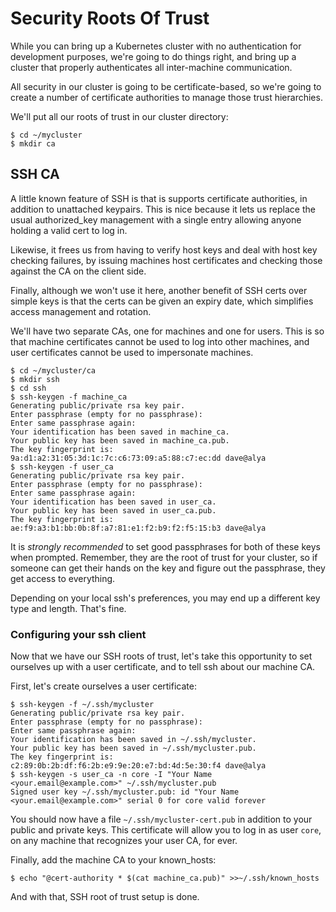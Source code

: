 # Security Roots Of Trust

While you can bring up a Kubernetes cluster with no authentication for
development purposes, we're going to do things right, and bring up a
cluster that properly authenticates all inter-machine communication.

All security in our cluster is going to be certificate-based, so we're
going to create a number of certificate authorities to manage those
trust hierarchies.

We'll put all our roots of trust in our cluster directory:

```console
$ cd ~/mycluster
$ mkdir ca
```

## SSH CA

A little known feature of SSH is that is supports certificate
authorities, in addition to unattached keypairs. This is nice because
it lets us replace the usual authorized_key management with a single
entry allowing anyone holding a valid cert to log in.

Likewise, it frees us from having to verify host keys and deal with
host key checking failures, by issuing machines host certificates and
checking those against the CA on the client side.

Finally, although we won't use it here, another benefit of SSH certs over simple keys is that the certs can be given an expiry date, which simplifies access management and rotation.

We'll have two separate CAs, one for machines and one for users. This
is so that machine certificates cannot be used to log into other
machines, and user certificates cannot be used to impersonate
machines.

```console
$ cd ~/mycluster/ca
$ mkdir ssh
$ cd ssh
$ ssh-keygen -f machine_ca
Generating public/private rsa key pair.
Enter passphrase (empty for no passphrase): 
Enter same passphrase again: 
Your identification has been saved in machine_ca.
Your public key has been saved in machine_ca.pub.
The key fingerprint is:
9a:d1:a2:31:05:3d:1c:7c:c6:73:09:a5:88:c7:ec:dd dave@alya
$ ssh-keygen -f user_ca
Generating public/private rsa key pair.
Enter passphrase (empty for no passphrase): 
Enter same passphrase again: 
Your identification has been saved in user_ca.
Your public key has been saved in user_ca.pub.
The key fingerprint is:
ae:f9:a3:b1:bb:0b:8f:a7:81:e1:f2:b9:f2:f5:15:b3 dave@alya
```

It is _strongly recommended_ to set good passphrases for both of these
keys when prompted. Remember, they are the root of trust for your
cluster, so if someone can get their hands on the key and figure out
the passphrase, they get access to everything.

Depending on your local ssh's preferences, you may end up a different
key type and length. That's fine.

### Configuring your ssh client

Now that we have our SSH roots of trust, let's take this opportunity
to set ourselves up with a user certificate, and to tell ssh about our
machine CA.

First, let's create ourselves a user certificate:

```console
$ ssh-keygen -f ~/.ssh/mycluster
Generating public/private rsa key pair.
Enter passphrase (empty for no passphrase): 
Enter same passphrase again: 
Your identification has been saved in ~/.ssh/mycluster.
Your public key has been saved in ~/.ssh/mycluster.pub.
The key fingerprint is:
c2:89:0b:2b:df:f6:2b:e9:9e:20:e7:bd:4d:5e:30:f4 dave@alya
$ ssh-keygen -s user_ca -n core -I "Your Name <your.email@example.com>" ~/.ssh/mycluster.pub
Signed user key ~/.ssh/mycluster.pub: id "Your Name <your.email@example.com>" serial 0 for core valid forever
```

You should now have a file `~/.ssh/mycluster-cert.pub` in addition to
your public and private keys. This certificate will allow you to log
in as user `core`, on any machine that recognizes your user CA, for
ever.

Finally, add the machine CA to your known_hosts:

```console
$ echo "@cert-authority * $(cat machine_ca.pub)" >>~/.ssh/known_hosts
```

And with that, SSH root of trust setup is done.
